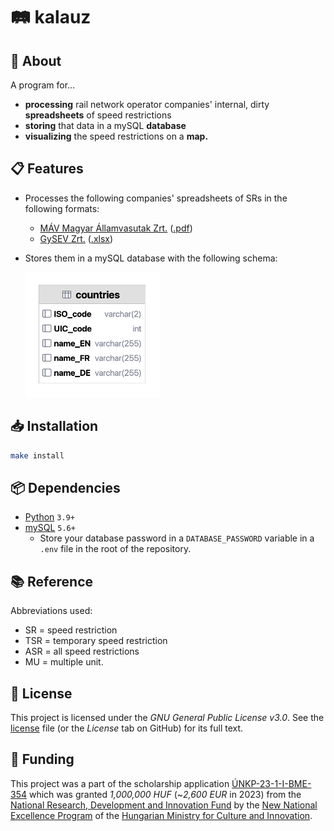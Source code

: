 # 🛤️ kalauz

## 📖 About

A program for...
* **processing** rail network operator companies' internal, dirty **spreadsheets** of speed restrictions
* **storing** that data in a mySQL **database**
* **visualizing** the speed restrictions on a **map.**


## 📋 Features

* Processes the following companies' spreadsheets of SRs in the following formats:
  * [MÁV Magyar Államvasutak Zrt.](https://www.mavcsoport.hu/mav/bemutatkozas) ([.pdf](data/01_import/MÁV_2022-08-08_ASR.pdf))
  * [GySEV Zrt.](https://www2.gysev.hu/palyavasuti-uzletag) ([.xlsx](data/01_import/GYSEV_2022-05-13_ASR.xlsx))
* Stores them in a mySQL database with the following schema:
  
  <!--- replace the .png extension below with .svg when https://youtrack.jetbrains.com/issue/DBE-17864/ is fixed -->
  <img src="database_schema.png" alt="Database schema for SRs" height="200"/>


## 📥 Installation

```bash
make install
```


## 📦 Dependencies

* [Python](https://www.python.org/downloads/) `3.9+`
* [mySQL](https://dev.mysql.com/downloads/mysql/) `5.6+`
  * Store your database password in a `DATABASE_PASSWORD` variable 
    in a `.env` file in the root of the repository.


## 📚 Reference

Abbreviations used:
* SR = speed restriction
* TSR = temporary speed restriction
* ASR = all speed restrictions
* MU = multiple unit.


## 📜 License

This project is licensed under the _GNU General Public License v3.0_.
See the [license](copying.txt) file (or the _License_ tab on GitHub) for its full text.


## 🏦 Funding

This project was a part of the scholarship application [ÚNKP-23-1-I-BME-354](https://archive.org/download/scholarship_funding_contract_unkp-23-1-i-bme-354_20231010/scholarship_funding_contract_U%CC%81NKP-23-1-I-BME-354_20231010.pdf) 
which was granted _1,000,000 HUF_ (~_2,600 EUR_ in 2023)
from the [National Research, Development and Innovation Fund](https://nkfih.gov.hu/palyazoknak/nkfi-alap/unkp-23-tamogatott-intezmenyek)
by the [New National Excellence Program](https://www.unkp.gov.hu/palyazatok/felsooktatasi-alapkepzes-hallgatoi-kutatoi-osztondij) 
of the [Hungarian Ministry for Culture and Innovation](https://kormany.hu/kulturalis-es-innovacios-miniszterium).